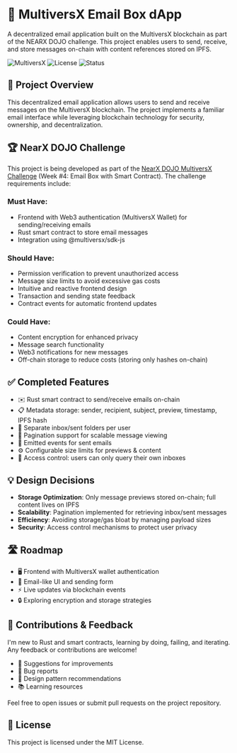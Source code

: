 # 📧 MultiversX Email Box dApp

A decentralized email application built on the MultiversX blockchain as part of the NEARX DOJO challenge. This project enables users to send, receive, and store messages on-chain with content references stored on IPFS.

![MultiversX](https://img.shields.io/badge/Platform-MultiversX-blue)
![License](https://img.shields.io/badge/License-MIT-green)
![Status](https://img.shields.io/badge/Status-In%20Development-yellow)

## 🌟 Project Overview

This decentralized email application allows users to send and receive messages on the MultiversX blockchain. The project implements a familiar email interface while leveraging blockchain technology for security, ownership, and decentralization.

## 🏆 NearX DOJO Challenge

This project is being developed as part of the [NearX DOJO MultiversX Challenge](https://github.com/nrxschool/dojo-multiversx/) (Week #4: Email Box with Smart Contract). The challenge requirements include:

### Must Have:
- Frontend with Web3 authentication (MultiversX Wallet) for sending/receiving emails
- Rust smart contract to store email messages
- Integration using @multiversx/sdk-js

### Should Have:
- Permission verification to prevent unauthorized access
- Message size limits to avoid excessive gas costs
- Intuitive and reactive frontend design
- Transaction and sending state feedback
- Contract events for automatic frontend updates

### Could Have:
- Content encryption for enhanced privacy
- Message search functionality
- Web3 notifications for new messages
- Off-chain storage to reduce costs (storing only hashes on-chain)

## ✅ Completed Features

- ✉️ Rust smart contract to send/receive emails on-chain
- 📋 Metadata storage: sender, recipient, subject, preview, timestamp, IPFS hash
- 📂 Separate inbox/sent folders per user
- 📄 Pagination support for scalable message viewing
- 🔔 Emitted events for sent emails
- ⚙️ Configurable size limits for previews & content
- 🔐 Access control: users can only query their own inboxes

## 💡 Design Decisions

- **Storage Optimization**: Only message previews stored on-chain; full content lives on IPFS
- **Scalability**: Pagination implemented for retrieving inbox/sent messages
- **Efficiency**: Avoiding storage/gas bloat by managing payload sizes
- **Security**: Access control mechanisms to protect user privacy

## 🛣️ Roadmap

- 🖥️ Frontend with MultiversX wallet authentication
- 📝 Email-like UI and sending form
- ⚡ Live updates via blockchain events
- 🔒 Exploring encryption and storage strategies

## 🤝 Contributions & Feedback

I'm new to Rust and smart contracts, learning by doing, failing, and iterating. Any feedback or contributions are welcome!

- 💬 Suggestions for improvements
- 🐞 Bug reports
- 🧠 Design pattern recommendations
- 📚 Learning resources

Feel free to open issues or submit pull requests on the project repository.

## 📜 License

This project is licensed under the MIT License.
